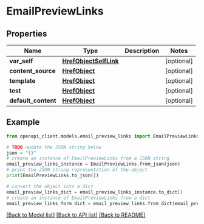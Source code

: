 # EmailPreviewLinks


## Properties

Name | Type | Description | Notes
------------ | ------------- | ------------- | -------------
**var_self** | [**HrefObjectSelfLink**](HrefObjectSelfLink.md) |  | [optional] 
**content_source** | [**HrefObject**](HrefObject.md) |  | [optional] 
**template** | [**HrefObject**](HrefObject.md) |  | [optional] 
**test** | [**HrefObject**](HrefObject.md) |  | [optional] 
**default_content** | [**HrefObject**](HrefObject.md) |  | [optional] 

## Example

```python
from openapi_client.models.email_preview_links import EmailPreviewLinks

# TODO update the JSON string below
json = "{}"
# create an instance of EmailPreviewLinks from a JSON string
email_preview_links_instance = EmailPreviewLinks.from_json(json)
# print the JSON string representation of the object
print(EmailPreviewLinks.to_json())

# convert the object into a dict
email_preview_links_dict = email_preview_links_instance.to_dict()
# create an instance of EmailPreviewLinks from a dict
email_preview_links_form_dict = email_preview_links.from_dict(email_preview_links_dict)
```
[[Back to Model list]](../README.md#documentation-for-models) [[Back to API list]](../README.md#documentation-for-api-endpoints) [[Back to README]](../README.md)



